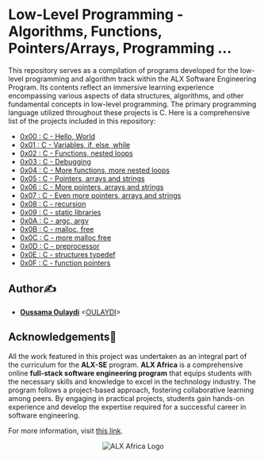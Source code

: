 # Low-Level Programming - Algorithms, Functions, Pointers/Arrays, Programming ...

This repository serves as a compilation of programs developed for the low-level programming and algorithm track within the ALX Software Engineering Program. Its contents reflect an immersive learning experience encompassing various aspects of data structures, algorithms, and other fundamental concepts in low-level programming. The primary programming language utilized throughout these projects is C.
Here is a comprehensive list of the projects included in this repository:

* [0x00 : C - Hello, World](./0x00-hello_world)
* [0x01 : C - Variables, if, else, while](./0x01-variables_if_else_while)
* [0x02 : C - Functions, nested loops](./0x02-functions_nested_loops)
* [0x03 : C - Debugging](./0x03-debugging)
* [0x04 : C - More functions, more nested loops](./0x04-more_functions_nested_loops)
* [0x05 : C - Pointers, arrays and strings](./0x05-pointers_arrays_strings)
* [0x06 : C - More pointers, arrays and strings](./0x06-pointers_arrays_strings)
* [0x07 : C - Even more pointers, arrays and strings](./0x07-pointers_arrays_strings)
* [0x08 : C - recursion](./0x08-recursion)
* [0x09 : C - static libraries](./0x09-static_libraries)
* [0x0A : C - argc, argv](./0x0A-argc_argv)
* [0x0B : C - malloc, free](./0x0B-malloc_free)
* [0x0C : C - more malloc free](./0x0C-more_malloc_free)
* [0x0D : C - preprocessor](./0x0D-preprocessor)
* [0x0E : C - structures typedef](./0x0E-structures_typedef)
* [0x0F : C - function pointers](./0x0F-function_pointers)

## Author✍️

* **[Oussama Oulaydi](https://linkedin.com/in/oussamaoulaydi/)** <[OULAYDI](https://github.com/oulaydi)>

## Acknowledgements🙏


All the work featured in this project was undertaken as an integral part of the curriculum for the **ALX-SE** program. **ALX Africa** is a comprehensive online **full-stack software engineering program** that equips students with the necessary skills and knowledge to excel in the technology industry. The program follows a project-based approach, fostering collaborative learning among peers. By engaging in practical projects, students gain hands-on experience and develop the expertise required for a successful career in software engineering.




 For more information, visit [this link](https://www.alxafrica.com//).

<p align="center">
  <img src="http://www.alxafrica.com/wp-content/uploads/2022/01/header-logo.png"
    alt="ALX Africa Logo"
  >
  </p>
